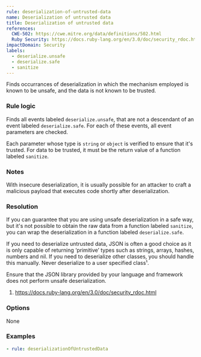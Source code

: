 ```yaml
---
rule: deserialization-of-untrusted-data
name: Deserialization of untrusted data
title: Deserialization of untrusted data
references:
  CWE-502: https://cwe.mitre.org/data/definitions/502.html
  Ruby Security: https://docs.ruby-lang.org/en/3.0/doc/security_rdoc.html
impactDomain: Security
labels:
  - deserialize.unsafe
  - deserialize.safe
  - sanitize
---
```


Finds occurrances of deserialization in which the mechanism employed is known to be unsafe, and the
data is not known to be trusted.

### Rule logic

Finds all events labeled `deserialize.unsafe`, that are not a descendant of an event labeled
`deserialize.safe`. For each of these events, all event parameters are checked.

Each parameter whose type is `string` or `object` is verified to ensure that it's trusted. For data
to be trusted, it must be the return value of a function labeled `sanitize`.

### Notes

With insecure deserialization, it is usually possible for an attacker to craft a malicious payload
that executes code shortly after deserialization.

### Resolution

If you can guarantee that you are using unsafe deserialization in a safe way, but it's not possible
to obtain the raw data from a function labeled `sanitize`, you can wrap the deserialization in a
function labeled `deserialize.safe`.

If you need to deserialize untrusted data, JSON is often a good choice as it is only capable of
returning ‘primitive’ types such as strings, arrays, hashes, numbers and nil. If you need to
deserialize other classes, you should handle this manually. Never deserialize to a user specified
class¹.

Ensure that the JSON library provided by your language and framework does not perform unsafe
deserialization.

1. https://docs.ruby-lang.org/en/3.0/doc/security_rdoc.html

### Options

None

### Examples

```yaml
- rule: deserializationOfUntrustedData
```
